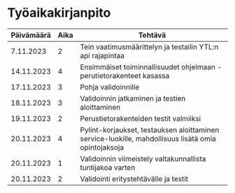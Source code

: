 # Työaikakirjanpito

| Päivämäärä | Aika | Tehtävä |
| ---------- | ---- | ------- |
| 7.11.2023  | 2    | Tein vaatimusmäärittelyn ja testailin YTL:n api rajapintaa |
| 14.11.2023  | 4    | Ensimmäiset toiminnallisuudet ohjelmaan - perutietorakenteet kasassa |
| 17.11.2023  | 3    | Pohja validoinnille |
| 18.11.2023  | 3    | Validoinnin jatkaminen ja testien aloittaminen |
| 19.11.2023  | 2    | Perustietorakenteiden testit valmiiksi |
| 20.11.2023  | 4    | Pylint-korjaukset, testauksen aloittaminen service-luokille, mahdollisuus lisätä omia opintojaksoja |
| 20.11.2023  | 1    | Validoinnin viimeistely valtakunnallista tuntijakoa varten |
| 20.11.2023  | 2    | Validointi eritystehtävälle ja testit |
